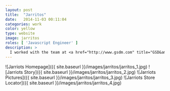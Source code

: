 ```yaml
---
layout: post
title:  "Jarritos"
date:   2014-11-03 00:11:04
categories: work
color: yellow
type: website
image: jarritos
roles: [ 'Javascript Engineer' ]
description: >
  I worked with the team at <a href="http://www.gsdm.com" title="GSD&amp;M">GSD&M</a> to develop the latest iteration of the <a href="http://jarritos.com" title="Jarritos">Jarritos</a> soft drink website. The designers presented a single-page design with many interactive elements that required a mature Javascript front-end architecture. My role consisted of working with the design team to create a Javascript framework that allowed them to interface with their API server, URL link to various locations on the single-page, manage appearance of video and image assets from Instagram and Vine; provide store location search with a custom map, and provide a simple API for custom animations and sound effects.
---
```

![Jarriots Homepage]({{ site.baseurl }}/images/jarritos/jarritos_1.jpg)
![Jarriots Story]({{ site.baseurl }}/images/jarritos/jarritos_2.jpg)
![Jarriots Pictures]({{ site.baseurl }}/images/jarritos/jarritos_3.jpg)
![Jarriots Store Locator]({{ site.baseurl }}/images/jarritos/jarritos_4.jpg)
